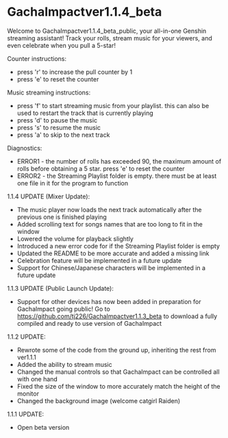 # GachaImpactver1.1.4_beta

Welcome to GachaImpactver1.1.4_beta_public, your all-in-one Genshin streaming assistant!
Track your rolls, stream music for your viewers, and even celebrate when you pull a 5-star!

Counter instructions:
 - press 'r' to increase the pull counter by 1
 - press 'e' to reset the counter
 
Music streaming instructions:
 - press 'f' to start streaming music from your playlist. this can also be used to restart
   the track that is currently playing
 - press 'd' to pause the music
 - press 's' to resume the music
 - press 'a' to skip to the next track

Diagnostics:
 - ERROR1 - the number of rolls has exceeded 90, the maximum
            amount of rolls before obtaining a 5 star. press
            'e' to reset the counter
 - ERROR2 - the Streaming Playlist folder is empty. there must
            be at least one file in it for the program to
            function

1.1.4 UPDATE (Mixer Update):
- The music player now loads the next track automatically after the previous one is finished
  playing
- Added scrolling text for songs names that are too long to fit in the window
- Lowered the volume for playback slightly
- Introduced a new error code for if the Streaming Playlist folder is empty
- Updated the README to be more accurate and added a missing link
- Celebration feature will be implemented in a future update
- Support for Chinese/Japanese characters will be implemented in a future update

1.1.3 UPDATE (Public Launch Update):
- Support for other devices has now been added in preparation for GachaImpact going public!
  Go to https://github.com/tj226/GachaImpactver1.1.3_beta to download a fully compiled and 
  ready to use version of GachaImpact

1.1.2 UPDATE:
- Rewrote some of the code from the ground up, inheriting the rest from ver1.1.1
- Added the ability to stream music
- Changed the manual controls so that GachaImpact can be controlled all with one hand
- Fixed the size of the window to more accurately match the height of the monitor
- Changed the background image (welcome catgirl Raiden)

1.1.1 UPDATE:
- Open beta version
